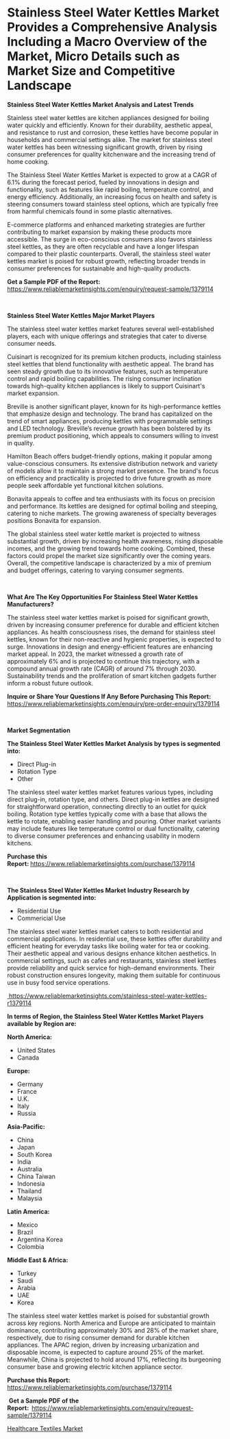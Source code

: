 <p><h1>Stainless Steel Water Kettles Market Provides a Comprehensive Analysis Including a Macro Overview of the Market, Micro Details such as Market Size and Competitive Landscape</h1></p><p><strong>Stainless Steel Water Kettles Market Analysis and Latest Trends</strong></p>
<p><p>Stainless steel water kettles are kitchen appliances designed for boiling water quickly and efficiently. Known for their durability, aesthetic appeal, and resistance to rust and corrosion, these kettles have become popular in households and commercial settings alike. The market for stainless steel water kettles has been witnessing significant growth, driven by rising consumer preferences for quality kitchenware and the increasing trend of home cooking.</p><p>The Stainless Steel Water Kettles Market is expected to grow at a CAGR of 6.1% during the forecast period, fueled by innovations in design and functionality, such as features like rapid boiling, temperature control, and energy efficiency. Additionally, an increasing focus on health and safety is steering consumers toward stainless steel options, which are typically free from harmful chemicals found in some plastic alternatives.</p><p>E-commerce platforms and enhanced marketing strategies are further contributing to market expansion by making these products more accessible. The surge in eco-conscious consumers also favors stainless steel kettles, as they are often recyclable and have a longer lifespan compared to their plastic counterparts. Overall, the stainless steel water kettles market is poised for robust growth, reflecting broader trends in consumer preferences for sustainable and high-quality products.</p></p>
<p><strong>Get a Sample PDF of the Report:&nbsp;</strong> <a href="https://www.reliablemarketinsights.com/enquiry/request-sample/1379114?utm_campaign=3293&utm_medium=2&utm_source=Github&utm_content=ia&utm_term=04042025&utm_id=stainless-steel-water-kettles">https://www.reliablemarketinsights.com/enquiry/request-sample/1379114</a></p>
<p>&nbsp;</p>
<p><strong>Stainless Steel Water Kettles Major Market Players</strong></p>
<p><p>The stainless steel water kettles market features several well-established players, each with unique offerings and strategies that cater to diverse consumer needs.</p><p>Cuisinart is recognized for its premium kitchen products, including stainless steel kettles that blend functionality with aesthetic appeal. The brand has seen steady growth due to its innovative features, such as temperature control and rapid boiling capabilities. The rising consumer inclination towards high-quality kitchen appliances is likely to support Cuisinart's market expansion.</p><p>Breville is another significant player, known for its high-performance kettles that emphasize design and technology. The brand has capitalized on the trend of smart appliances, producing kettles with programmable settings and LED technology. Breville’s revenue growth has been bolstered by its premium product positioning, which appeals to consumers willing to invest in quality.</p><p>Hamilton Beach offers budget-friendly options, making it popular among value-conscious consumers. Its extensive distribution network and variety of models allow it to maintain a strong market presence. The brand's focus on efficiency and practicality is projected to drive future growth as more people seek affordable yet functional kitchen solutions.</p><p>Bonavita appeals to coffee and tea enthusiasts with its focus on precision and performance. Its kettles are designed for optimal boiling and steeping, catering to niche markets. The growing awareness of specialty beverages positions Bonavita for expansion.</p><p>The global stainless steel water kettle market is projected to witness substantial growth, driven by increasing health awareness, rising disposable incomes, and the growing trend towards home cooking. Combined, these factors could propel the market size significantly over the coming years. Overall, the competitive landscape is characterized by a mix of premium and budget offerings, catering to varying consumer segments.</p></p>
<p>&nbsp;</p>
<p><strong>What Are The Key Opportunities For Stainless Steel Water Kettles Manufacturers?</strong></p>
<p><p>The stainless steel water kettles market is poised for significant growth, driven by increasing consumer preference for durable and efficient kitchen appliances. As health consciousness rises, the demand for stainless steel kettles, known for their non-reactive and hygienic properties, is expected to surge. Innovations in design and energy-efficient features are enhancing market appeal. In 2023, the market witnessed a growth rate of approximately 6% and is projected to continue this trajectory, with a compound annual growth rate (CAGR) of around 7% through 2030. Sustainability trends and the proliferation of smart kitchen gadgets further inform a robust future outlook.</p></p>
<p><strong>Inquire or Share Your Questions If Any Before Purchasing This Report:</strong> <a href="https://www.reliablemarketinsights.com/enquiry/pre-order-enquiry/1379114?utm_campaign=3293&utm_medium=2&utm_source=Github&utm_content=ia&utm_term=04042025&utm_id=stainless-steel-water-kettles">https://www.reliablemarketinsights.com/enquiry/pre-order-enquiry/1379114</a></p>
<p>&nbsp;</p>
<p><strong>Market Segmentation</strong></p>
<p><strong>The Stainless Steel Water Kettles Market Analysis by types is segmented into:</strong></p>
<p><ul><li>Direct Plug-in</li><li>Rotation Type</li><li>Other</li></ul></p>
<p><p>The stainless steel water kettles market features various types, including direct plug-in, rotation type, and others. Direct plug-in kettles are designed for straightforward operation, connecting directly to an outlet for quick boiling. Rotation type kettles typically come with a base that allows the kettle to rotate, enabling easier handling and pouring. Other market variants may include features like temperature control or dual functionality, catering to diverse consumer preferences and enhancing usability in modern kitchens.</p></p>
<p><strong>Purchase this Report:&nbsp;</strong><a href="https://www.reliablemarketinsights.com/purchase/1379114?utm_campaign=3293&utm_medium=2&utm_source=Github&utm_content=ia&utm_term=04042025&utm_id=stainless-steel-water-kettles">https://www.reliablemarketinsights.com/purchase/1379114</a></p>
<p>&nbsp;</p>
<p><strong>The Stainless Steel Water Kettles Market Industry Research by Application is segmented into:</strong></p>
<p><ul><li>Residential Use</li><li>Commericial Use</li></ul></p>
<p><p>The stainless steel water kettles market caters to both residential and commercial applications. In residential use, these kettles offer durability and efficient heating for everyday tasks like boiling water for tea or cooking. Their aesthetic appeal and various designs enhance kitchen aesthetics. In commercial settings, such as cafes and restaurants, stainless steel kettles provide reliability and quick service for high-demand environments. Their robust construction ensures longevity, making them suitable for continuous use in busy food service operations.</p></p>
<p><a href="https://www.reliablemarketinsights.com/stainless-steel-water-kettles-r1379114?utm_campaign=3293&utm_medium=2&utm_source=Github&utm_content=ia&utm_term=04042025&utm_id=stainless-steel-water-kettles">&nbsp;https://www.reliablemarketinsights.com/stainless-steel-water-kettles-r1379114</a></p>
<p><strong>In terms of Region, the Stainless Steel Water Kettles Market Players available by Region are:</strong></p>
<p>
    <p> <strong> North America: </strong>
        <ul>
            <li>United States</li>
            <li>Canada</li>
        </ul>
        </p> 
    <p> <strong> Europe: </strong>
        <ul>
            <li>Germany</li>
            <li>France</li>
            <li>U.K.</li>
            <li>Italy</li>
            <li>Russia</li>
        </ul>
        </p> 
    <p> <strong> Asia-Pacific: </strong>
        <ul>
            <li>China</li>
            <li>Japan</li>
            <li>South Korea</li>
            <li>India</li>
            <li>Australia</li>
            <li>China Taiwan</li>
            <li>Indonesia</li>
            <li>Thailand</li>
            <li>Malaysia</li>
        </ul>
        </p> 
    <p> <strong> Latin America: </strong>
        <ul>
            <li>Mexico</li>
            <li>Brazil</li>
            <li>Argentina Korea</li>
            <li>Colombia</li>
        </ul>
        </p> 
    <p> <strong> Middle East & Africa: </strong>
        <ul>
            <li>Turkey</li>
            <li>Saudi</li>
            <li>Arabia</li>
            <li>UAE</li>
            <li>Korea</li>
        </ul>
    </p>
    </p>
<p><p>The stainless steel water kettles market is poised for substantial growth across key regions. North America and Europe are anticipated to maintain dominance, contributing approximately 30% and 28% of the market share, respectively, due to rising consumer demand for durable kitchen appliances. The APAC region, driven by increasing urbanization and disposable income, is expected to capture around 25% of the market. Meanwhile, China is projected to hold around 17%, reflecting its burgeoning consumer base and growing electric kitchen appliance sector.</p></p>
<p><strong>Purchase this Report: </strong><a href="https://www.reliablemarketinsights.com/purchase/1379114?utm_campaign=3293&utm_medium=2&utm_source=Github&utm_content=ia&utm_term=04042025&utm_id=stainless-steel-water-kettles">https://www.reliablemarketinsights.com/purchase/1379114</a></p>
<p>&nbsp;<strong>Get a Sample PDF of the Report:&nbsp;&nbsp;</strong><a href="https://www.reliablemarketinsights.com/enquiry/request-sample/1379114?utm_campaign=3293&utm_medium=2&utm_source=Github&utm_content=ia&utm_term=04042025&utm_id=stainless-steel-water-kettles">https://www.reliablemarketinsights.com/enquiry/request-sample/1379114</a></p>
<p><strong></strong></p>
<p><p><a href="https://github.com/vigoseiler/Market-Research-Report-List-1/blob/main/healthcare-textiles-market.md?utm_campaign=3293&utm_medium=2&utm_source=Github&utm_content=ia&utm_term=04042025&utm_id=stainless-steel-water-kettles">Healthcare Textiles Market</a></p></p>